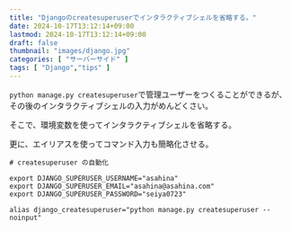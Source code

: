 ```yaml
---
title: "Djangoのcreatesuperuserでインタラクティブシェルを省略する。"
date: 2024-10-17T13:12:14+09:00
lastmod: 2024-10-17T13:12:14+09:00
draft: false
thumbnail: "images/django.jpg"
categories: [ "サーバーサイド" ]
tags: [ "Django","tips" ]
---
```


`python manage.py createsuperuser`で管理ユーザーをつくることができるが、その後のインタラクティブシェルの入力がめんどくさい。

そこで、環境変数を使ってインタラクティブシェルを省略する。

更に、エイリアスを使ってコマンド入力も簡略化させる。

```
# createsuperuser の自動化

export DJANGO_SUPERUSER_USERNAME="asahina"
export DJANGO_SUPERUSER_EMAIL="asahina@asahina.com"
export DJANGO_SUPERUSER_PASSWORD="seiya0723"

alias django_createsuperuser="python manage.py createsuperuser --noinput"
```




